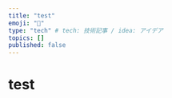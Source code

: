 ```yaml
---
title: "test"
emoji: "💭"
type: "tech" # tech: 技術記事 / idea: アイデア
topics: []
published: false
---
```


# test
